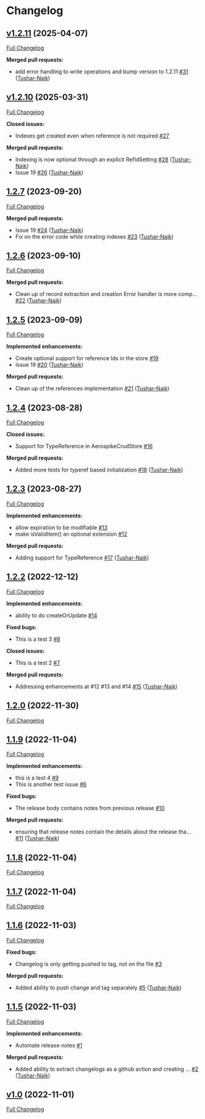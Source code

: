 # Changelog

## [v1.2.11](https://github.com/livetheoogway/crud-store/tree/v1.2.11) (2025-04-07)

[Full Changelog](https://github.com/livetheoogway/crud-store/compare/v1.2.10...v1.2.11)

**Merged pull requests:**

- add error handling to write operations and bump version to 1.2.11 [\#31](https://github.com/livetheoogway/crud-store/pull/31) ([Tushar-Naik](https://github.com/Tushar-Naik))

## [v1.2.10](https://github.com/livetheoogway/crud-store/tree/v1.2.10) (2025-03-31)

[Full Changelog](https://github.com/livetheoogway/crud-store/compare/1.2.7...v1.2.10)

**Closed issues:**

- Indexes get created even when reference is not required [\#27](https://github.com/livetheoogway/crud-store/issues/27)

**Merged pull requests:**

- Indexing is now optional through an explicit RefIdSetting [\#28](https://github.com/livetheoogway/crud-store/pull/28) ([Tushar-Naik](https://github.com/Tushar-Naik))
- Issue 19 [\#26](https://github.com/livetheoogway/crud-store/pull/26) ([Tushar-Naik](https://github.com/Tushar-Naik))

## [1.2.7](https://github.com/livetheoogway/crud-store/tree/1.2.7) (2023-09-20)

[Full Changelog](https://github.com/livetheoogway/crud-store/compare/1.2.6...1.2.7)

**Merged pull requests:**

- Issue 19 [\#24](https://github.com/livetheoogway/crud-store/pull/24) ([Tushar-Naik](https://github.com/Tushar-Naik))
- Fix on the error code while creating indexes [\#23](https://github.com/livetheoogway/crud-store/pull/23) ([Tushar-Naik](https://github.com/Tushar-Naik))

## [1.2.6](https://github.com/livetheoogway/crud-store/tree/1.2.6) (2023-09-10)

[Full Changelog](https://github.com/livetheoogway/crud-store/compare/1.2.5...1.2.6)

**Merged pull requests:**

- Clean up of record extraction and creation Error handler is more comp… [\#22](https://github.com/livetheoogway/crud-store/pull/22) ([Tushar-Naik](https://github.com/Tushar-Naik))

## [1.2.5](https://github.com/livetheoogway/crud-store/tree/1.2.5) (2023-09-09)

[Full Changelog](https://github.com/livetheoogway/crud-store/compare/1.2.4...1.2.5)

**Implemented enhancements:**

- Create optional support for reference Ids in the store [\#19](https://github.com/livetheoogway/crud-store/issues/19)
- Issue 19 [\#20](https://github.com/livetheoogway/crud-store/pull/20) ([Tushar-Naik](https://github.com/Tushar-Naik))

**Merged pull requests:**

- Clean up of the references implementation [\#21](https://github.com/livetheoogway/crud-store/pull/21) ([Tushar-Naik](https://github.com/Tushar-Naik))

## [1.2.4](https://github.com/livetheoogway/crud-store/tree/1.2.4) (2023-08-28)

[Full Changelog](https://github.com/livetheoogway/crud-store/compare/1.2.3...1.2.4)

**Closed issues:**

- Support for TypeReference in AerospikeCrudStore [\#16](https://github.com/livetheoogway/crud-store/issues/16)

**Merged pull requests:**

- Added more tests for typeref based initialization [\#18](https://github.com/livetheoogway/crud-store/pull/18) ([Tushar-Naik](https://github.com/Tushar-Naik))

## [1.2.3](https://github.com/livetheoogway/crud-store/tree/1.2.3) (2023-08-27)

[Full Changelog](https://github.com/livetheoogway/crud-store/compare/1.2.2...1.2.3)

**Implemented enhancements:**

- allow expiration to be modifiable [\#13](https://github.com/livetheoogway/crud-store/issues/13)
- make isValidItem\(\) an optional extension [\#12](https://github.com/livetheoogway/crud-store/issues/12)

**Merged pull requests:**

- Adding support for TypeReference  [\#17](https://github.com/livetheoogway/crud-store/pull/17) ([Tushar-Naik](https://github.com/Tushar-Naik))

## [1.2.2](https://github.com/livetheoogway/crud-store/tree/1.2.2) (2022-12-12)

[Full Changelog](https://github.com/livetheoogway/crud-store/compare/1.2.0...1.2.2)

**Implemented enhancements:**

- ability to do createOrUpdate  [\#14](https://github.com/livetheoogway/crud-store/issues/14)

**Fixed bugs:**

- This is a test 3 [\#8](https://github.com/livetheoogway/crud-store/issues/8)

**Closed issues:**

- This is a test 2 [\#7](https://github.com/livetheoogway/crud-store/issues/7)

**Merged pull requests:**

- Addressing enhancements at \#12 \#13 and \#14 [\#15](https://github.com/livetheoogway/crud-store/pull/15) ([Tushar-Naik](https://github.com/Tushar-Naik))

## [1.2.0](https://github.com/livetheoogway/crud-store/tree/1.2.0) (2022-11-30)

[Full Changelog](https://github.com/livetheoogway/crud-store/compare/1.1.9...1.2.0)

## [1.1.9](https://github.com/livetheoogway/crud-store/tree/1.1.9) (2022-11-04)

[Full Changelog](https://github.com/livetheoogway/crud-store/compare/1.1.8...1.1.9)

**Implemented enhancements:**

- this is a test 4 [\#9](https://github.com/livetheoogway/crud-store/issues/9)
- This is another test issue [\#6](https://github.com/livetheoogway/crud-store/issues/6)

**Fixed bugs:**

- The release body contains notes from previous release [\#10](https://github.com/livetheoogway/crud-store/issues/10)

**Merged pull requests:**

- ensuring that release notes contain the details about the release tha… [\#11](https://github.com/livetheoogway/crud-store/pull/11) ([Tushar-Naik](https://github.com/Tushar-Naik))

## [1.1.8](https://github.com/livetheoogway/crud-store/tree/1.1.8) (2022-11-04)

[Full Changelog](https://github.com/livetheoogway/crud-store/compare/1.1.7...1.1.8)

## [1.1.7](https://github.com/livetheoogway/crud-store/tree/1.1.7) (2022-11-04)

[Full Changelog](https://github.com/livetheoogway/crud-store/compare/1.1.6...1.1.7)

## [1.1.6](https://github.com/livetheoogway/crud-store/tree/1.1.6) (2022-11-03)

[Full Changelog](https://github.com/livetheoogway/crud-store/compare/1.1.5...1.1.6)

**Fixed bugs:**

- Changelog is only getting pushed to tag, not on the file [\#3](https://github.com/livetheoogway/crud-store/issues/3)

**Merged pull requests:**

- Added ability to push change and tag separately [\#5](https://github.com/livetheoogway/crud-store/pull/5) ([Tushar-Naik](https://github.com/Tushar-Naik))

## [1.1.5](https://github.com/livetheoogway/crud-store/tree/1.1.5) (2022-11-03)

[Full Changelog](https://github.com/livetheoogway/crud-store/compare/v1.0...1.1.5)

**Implemented enhancements:**

- Automate release notes [\#1](https://github.com/livetheoogway/crud-store/issues/1)

**Merged pull requests:**

- Added ability to extract changelogs as a github action and creating … [\#2](https://github.com/livetheoogway/crud-store/pull/2) ([Tushar-Naik](https://github.com/Tushar-Naik))

## [v1.0](https://github.com/livetheoogway/crud-store/tree/v1.0) (2022-11-01)

[Full Changelog](https://github.com/livetheoogway/crud-store/compare/49ac4ce542cdf14851e7bf894fc160f3e4836b84...v1.0)



